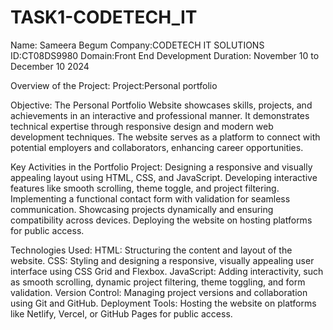 # TASK1-CODETECH_IT
Name: Sameera Begum
Company:CODETECH IT SOLUTIONS
ID:CT08DS9980
Domain:Front End Development
Duration: November 10 to December 10 2024

Overview of the Project:
Project:Personal portfolio



Objective:
The Personal Portfolio Website showcases skills, projects, and achievements in an interactive and professional manner. It demonstrates technical expertise through responsive design and modern web development techniques. The website serves as a platform to connect with potential employers and collaborators, enhancing career opportunities.

Key Activities in the Portfolio Project:
Designing a responsive and visually appealing layout using HTML, CSS, and JavaScript.
Developing interactive features like smooth scrolling, theme toggle, and project filtering.
Implementing a functional contact form with validation for seamless communication.
Showcasing projects dynamically and ensuring compatibility across devices.
Deploying the website on hosting platforms for public access.

Technologies Used:
HTML: Structuring the content and layout of the website.
CSS: Styling and designing a responsive, visually appealing user interface using CSS Grid and Flexbox.
JavaScript: Adding interactivity, such as smooth scrolling, dynamic project filtering, theme toggling, and form validation.
Version Control: Managing project versions and collaboration using Git and GitHub.
Deployment Tools: Hosting the website on platforms like Netlify, Vercel, or GitHub Pages for public access.







